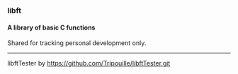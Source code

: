 ### libft
#### A library of basic C functions

Shared for tracking personal development only.

-----------------------------
libftTester by https://github.com/Tripouille/libftTester.git

